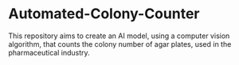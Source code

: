 # Automated-Colony-Counter
This repository aims to create an AI model, using a computer vision algorithm, that counts the colony number of agar plates, used in the pharmaceutical industry.
